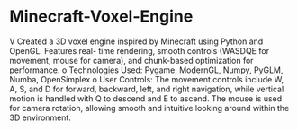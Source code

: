 # Minecraft-Voxel-Engine

V Created a 3D voxel engine inspired by Minecraft using Python and OpenGL. Features real- 
time rendering, smooth controls (WASDQE for movement, mouse for camera), and chunk-based optimization for 
performance. 
o Technologies Used: Pygame, ModernGL, Numpy, PyGLM, Numba, OpenSimplex 
o User Controls: The movement controls include W, A, S, and D for forward, backward, left, and right navigation, 
while vertical motion is handled with Q to descend and E to ascend. The mouse is used for camera rotation, 
allowing smooth and intuitive looking around within the 3D environment.



